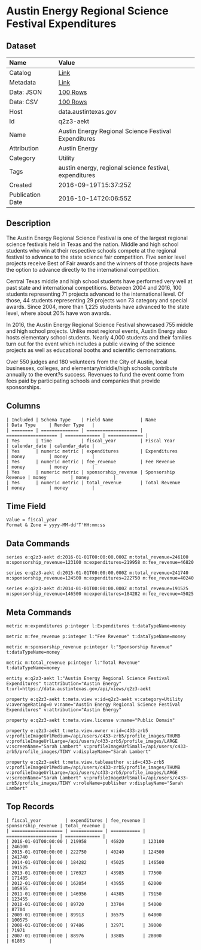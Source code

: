 # Austin Energy Regional Science Festival Expenditures

## Dataset

| Name | Value |
| :--- | :---- |
| Catalog | [Link](https://catalog.data.gov/dataset/austin-energy-regional-science-festival-expenditures) |
| Metadata | [Link](https://data.austintexas.gov/api/views/q2z3-aekt) |
| Data: JSON | [100 Rows](https://data.austintexas.gov/api/views/q2z3-aekt/rows.json?max_rows=100) |
| Data: CSV | [100 Rows](https://data.austintexas.gov/api/views/q2z3-aekt/rows.csv?max_rows=100) |
| Host | data.austintexas.gov |
| Id | q2z3-aekt |
| Name | Austin Energy Regional Science Festival Expenditures |
| Attribution | Austin Energy |
| Category | Utility |
| Tags | austin energy, regional science festival, expenditures |
| Created | 2016-09-19T15:37:25Z |
| Publication Date | 2016-10-14T20:06:55Z |

## Description

The Austin Energy Regional Science Festival is one of the largest regional science festivals held in Texas and the nation. Middle and high school students who win at their respective schools compete at the regional festival to advance to the state science fair competition. Five senior level projects receive Best of Fair awards and the winners of those projects have the option to advance directly to the international competition. 

Central Texas middle and high school students have performed very well at past state and international competitions. Between 2004 and 2016, 100 students representing 71 projects advanced to the international level. Of those, 44 students representing 29 projects won 73 category and special awards. Since 2004, more than 1,225 students have advanced to the state level, where about 20% have won awards.

In 2016, the Austin Energy Regional Science Festival showcased 755 middle and high school projects. Unlike most regional events, Austin Energy also hosts elementary school students.  Nearly 4,000 students and their families turn out for the event which includes a public viewing of the science projects as well as educational booths and scientific demonstrations. 

Over 550 judges and 180 volunteers from the City of Austin, local businesses, colleges, and elementary/middle/high schools contribute annually to the event?s success. Revenues to fund the event come from fees paid by participating schools and companies that provide sponsorships.

## Columns

```ls
| Included | Schema Type    | Field Name          | Name                | Data Type     | Render Type   |
| ======== | ============== | =================== | =================== | ============= | ============= |
| Yes      | time           | fiscal_year         | Fiscal Year         | calendar_date | calendar_date |
| Yes      | numeric metric | expenditures        | Expenditures        | money         | money         |
| Yes      | numeric metric | fee_revenue         | Fee Revenue         | money         | money         |
| Yes      | numeric metric | sponsorship_revenue | Sponsorship Revenue | money         | money         |
| Yes      | numeric metric | total_revenue       | Total Revenue       | money         | money         |
```

## Time Field

```ls
Value = fiscal_year
Format & Zone = yyyy-MM-dd'T'HH:mm:ss
```

## Data Commands

```ls
series e:q2z3-aekt d:2016-01-01T00:00:00.000Z m:total_revenue=246100 m:sponsorship_revenue=123100 m:expenditures=219958 m:fee_revenue=46820

series e:q2z3-aekt d:2015-01-01T00:00:00.000Z m:total_revenue=241740 m:sponsorship_revenue=124500 m:expenditures=222750 m:fee_revenue=40240

series e:q2z3-aekt d:2014-01-01T00:00:00.000Z m:total_revenue=191525 m:sponsorship_revenue=146500 m:expenditures=184282 m:fee_revenue=45025
```

## Meta Commands

```ls
metric m:expenditures p:integer l:Expenditures t:dataTypeName=money

metric m:fee_revenue p:integer l:"Fee Revenue" t:dataTypeName=money

metric m:sponsorship_revenue p:integer l:"Sponsorship Revenue" t:dataTypeName=money

metric m:total_revenue p:integer l:"Total Revenue" t:dataTypeName=money

entity e:q2z3-aekt l:"Austin Energy Regional Science Festival Expenditures" t:attribution="Austin Energy" t:url=https://data.austintexas.gov/api/views/q2z3-aekt

property e:q2z3-aekt t:meta.view v:id=q2z3-aekt v:category=Utility v:averageRating=0 v:name="Austin Energy Regional Science Festival Expenditures" v:attribution="Austin Energy"

property e:q2z3-aekt t:meta.view.license v:name="Public Domain"

property e:q2z3-aekt t:meta.view.owner v:id=c433-zrb5 v:profileImageUrlMedium=/api/users/c433-zrb5/profile_images/THUMB v:profileImageUrlLarge=/api/users/c433-zrb5/profile_images/LARGE v:screenName="Sarah Lambert" v:profileImageUrlSmall=/api/users/c433-zrb5/profile_images/TINY v:displayName="Sarah Lambert"

property e:q2z3-aekt t:meta.view.tableauthor v:id=c433-zrb5 v:profileImageUrlMedium=/api/users/c433-zrb5/profile_images/THUMB v:profileImageUrlLarge=/api/users/c433-zrb5/profile_images/LARGE v:screenName="Sarah Lambert" v:profileImageUrlSmall=/api/users/c433-zrb5/profile_images/TINY v:roleName=publisher v:displayName="Sarah Lambert"
```

## Top Records

```ls
| fiscal_year         | expenditures | fee_revenue | sponsorship_revenue | total_revenue | 
| =================== | ============ | =========== | =================== | ============= | 
| 2016-01-01T00:00:00 | 219958       | 46820       | 123100              | 246100        | 
| 2015-01-01T00:00:00 | 222750       | 40240       | 124500              | 241740        | 
| 2014-01-01T00:00:00 | 184282       | 45025       | 146500              | 191525        | 
| 2013-01-01T00:00:00 | 176927       | 43985       | 77500               | 171485        | 
| 2012-01-01T00:00:00 | 162054       | 43955       | 62000               | 105955        | 
| 2011-01-01T00:00:00 | 146956       | 44305       | 79150               | 123455        | 
| 2010-01-01T00:00:00 | 89720        | 33704       | 54000               | 87704         | 
| 2009-01-01T00:00:00 | 89913        | 36575       | 64000               | 100575        | 
| 2008-01-01T00:00:00 | 97486        | 32971       | 39000               | 71971         | 
| 2007-01-01T00:00:00 | 88976        | 33805       | 28000               | 61805         | 
```